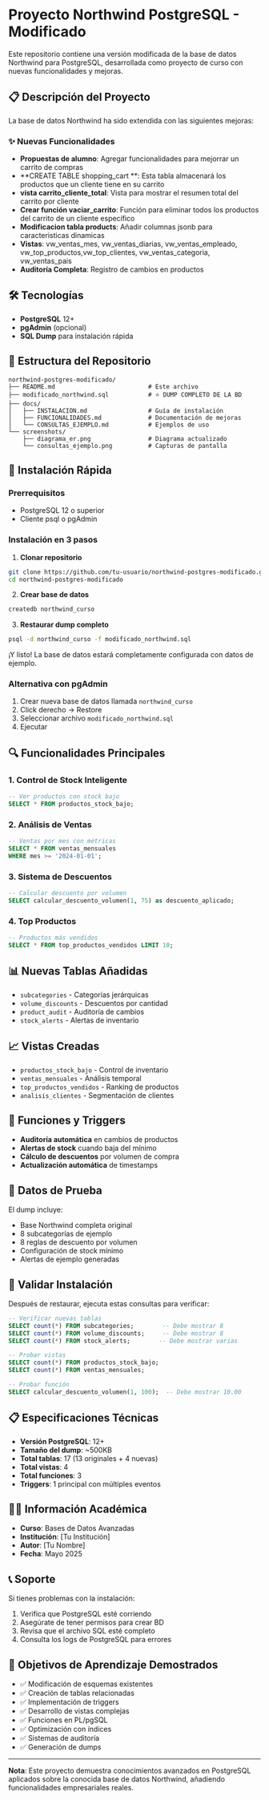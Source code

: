 # Proyecto Northwind PostgreSQL - Modificado

Este repositorio contiene una versión modificada de la base de datos Northwind para PostgreSQL, desarrollada como proyecto de curso con nuevas funcionalidades y mejoras.

## 📋 Descripción del Proyecto

La base de datos Northwind ha sido extendida con las siguientes mejoras:

### ✨ Nuevas Funcionalidades

- **Propuestas de alumno**: Agregar funcionalidades para mejorrar un carrito de compras
- **CREATE TABLE shopping_cart **: Esta tabla almacenará los productos que un cliente tiene en su carrito
- **vista carrito_cliente_total**: Vista para mostrar el resumen total del carrito por cliente
- **Crear función vaciar_carrito**: Función para eliminar todos los productos del carrito de un cliente específico 
- **Modificacion tabla products**: Añadir columnas jsonb para caracteristicas dinamicas
- **Vistas**: vw_ventas_mes, vw_ventas_diarias, vw_ventas_empleado, vw_top_productos,vw_top_clientes, vw_ventas_categoria, vw_ventas_pais  
- **Auditoría Completa**: Registro de cambios en productos

## 🛠️ Tecnologías

- **PostgreSQL** 12+ 
- **pgAdmin** (opcional)
- **SQL Dump** para instalación rápida

## 📁 Estructura del Repositorio

```
northwind-postgres-modificado/
├── README.md                          # Este archivo
├── modificado_northwind.sql           # ⭐ DUMP COMPLETO DE LA BD
├── docs/
│   ├── INSTALACION.md                 # Guía de instalación
│   ├── FUNCIONALIDADES.md             # Documentación de mejoras
│   └── CONSULTAS_EJEMPLO.md           # Ejemplos de uso
└── screenshots/
    ├── diagrama_er.png                # Diagrama actualizado
    └── consultas_ejemplo.png          # Capturas de pantalla
```

## 🚀 Instalación Rápida

### Prerrequisitos
- PostgreSQL 12 o superior
- Cliente psql o pgAdmin

### Instalación en 3 pasos

1. **Clonar repositorio**
```bash
git clone https://github.com/tu-usuario/northwind-postgres-modificado.git
cd northwind-postgres-modificado
```

2. **Crear base de datos**
```bash
createdb northwind_curso
```

3. **Restaurar dump completo**
```bash
psql -d northwind_curso -f modificado_northwind.sql
```

¡Y listo! La base de datos estará completamente configurada con datos de ejemplo.

### Alternativa con pgAdmin
1. Crear nueva base de datos llamada `northwind_curso`
2. Click derecho → Restore
3. Seleccionar archivo `modificado_northwind.sql`
4. Ejecutar

## 🔍 Funcionalidades Principales

### 1. Control de Stock Inteligente
```sql
-- Ver productos con stock bajo
SELECT * FROM productos_stock_bajo;
```

### 2. Análisis de Ventas
```sql
-- Ventas por mes con métricas
SELECT * FROM ventas_mensuales 
WHERE mes >= '2024-01-01';
```

### 3. Sistema de Descuentos
```sql
-- Calcular descuento por volumen
SELECT calcular_descuento_volumen(1, 75) as descuento_aplicado;
```

### 4. Top Productos
```sql
-- Productos más vendidos
SELECT * FROM top_productos_vendidos LIMIT 10;
```

## 📊 Nuevas Tablas Añadidas

- `subcategories` - Categorías jerárquicas
- `volume_discounts` - Descuentos por cantidad
- `product_audit` - Auditoría de cambios
- `stock_alerts` - Alertas de inventario

## 📈 Vistas Creadas

- `productos_stock_bajo` - Control de inventario
- `ventas_mensuales` - Análisis temporal
- `top_productos_vendidos` - Ranking de productos
- `analisis_clientes` - Segmentación de clientes

## 🔧 Funciones y Triggers

- **Auditoría automática** en cambios de productos
- **Alertas de stock** cuando baja del mínimo
- **Cálculo de descuentos** por volumen de compra
- **Actualización automática** de timestamps

## 📝 Datos de Prueba

El dump incluye:
- Base Northwind completa original
- 8 subcategorías de ejemplo
- 8 reglas de descuento por volumen
- Configuración de stock mínimo
- Alertas de ejemplo generadas

## 🧪 Validar Instalación

Después de restaurar, ejecuta estas consultas para verificar:

```sql
-- Verificar nuevas tablas
SELECT count(*) FROM subcategories;        -- Debe mostrar 8
SELECT count(*) FROM volume_discounts;     -- Debe mostrar 8
SELECT count(*) FROM stock_alerts;        -- Debe mostrar varias

-- Probar vistas
SELECT count(*) FROM productos_stock_bajo;
SELECT count(*) FROM ventas_mensuales;

-- Probar función
SELECT calcular_descuento_volumen(1, 100);  -- Debe mostrar 10.00
```

## 📋 Especificaciones Técnicas

- **Versión PostgreSQL**: 12+
- **Tamaño del dump**: ~500KB
- **Total tablas**: 17 (13 originales + 4 nuevas)
- **Total vistas**: 4
- **Total funciones**: 3
- **Triggers**: 1 principal con múltiples eventos

## 👨‍🎓 Información Académica

- **Curso**: Bases de Datos Avanzadas
- **Institución**: [Tu Institución]
- **Autor**: [Tu Nombre]
- **Fecha**: Mayo 2025

## 📞 Soporte

Si tienes problemas con la instalación:

1. Verifica que PostgreSQL esté corriendo
2. Asegúrate de tener permisos para crear BD
3. Revisa que el archivo SQL esté completo
4. Consulta los logs de PostgreSQL para errores

## 🎯 Objetivos de Aprendizaje Demostrados

- ✅ Modificación de esquemas existentes
- ✅ Creación de tablas relacionadas
- ✅ Implementación de triggers
- ✅ Desarrollo de vistas complejas
- ✅ Funciones en PL/pgSQL
- ✅ Optimización con índices
- ✅ Sistemas de auditoría
- ✅ Generación de dumps

---

**Nota**: Este proyecto demuestra conocimientos avanzados en PostgreSQL aplicados sobre la conocida base de datos Northwind, añadiendo funcionalidades empresariales reales.
